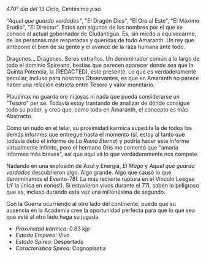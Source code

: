 *470° día del 13 Ciclo, Centésimo piso*

*"Aquel que guarda verdades"*, "El Dragón Dios", "El Oro al Este", "El Máximo Erudio", "El Director". Estos son algunos de los nombres por el que se conoce al actual gobernador de Ciudantigua. Es, sin miedo a equivocarme, de las personas más respetadas y queridas de todo Amaranth. Un rey que antepone el bien de su gente y el avance de la raza humana ante todo.

Dragones... Dragones. Seres extraños. Un denominador común a lo largo de todo el dominio Spireano, bestias que parecen aparecer donde sea que la Quinta Potencia, la [REDACTED], este presente. Lo que es verdaderamente peculiar, incluso para nosotros Observantes, es que en Amaranth no parece haber una relación estricta entre Tesoro y valor monetario.

Plaudinax no guarda oro ni joyas ni nada que pueda considerarse un "Tesoro" per se. Todavía estoy trantando de analizar de dónde consigue todo su poder, y creo que, como todo en Amaranth, el concepto es más Abstracto.

Como un nudo en el telar, su proximidad karmica supedita la de todos los demás informes que entregué hasta el momento (sí, estoy al tanto que todavía debo el informe de *La Riena Eterna*) y podría hacer este informe virtualmente infinito, pero el hermano Oris me comentó que "amaría informes más breves", así que aquí vá lo que verdaderamente nos compete.

Nadando en una explosión de Azul y Energía, *El Mago* y *Aquel que guarda verdades* descubrieron algo. Algo grande.
Algo que causó lo que denominamos el Evento-78I. La más reciente ruptura en el Vínculo Loeges (¡Y la única en eones!). Si estuvieron vivos durante el 77I, saben lo peligroso que es, incluso durando esta vez una millonésima de segundo.

Con la Guerra ocurriendo al otro lado del continente; puede que su ausencia en la Academia cree la oportunidad perfecta para que lo que sea que esté al otro lado haga su jugada.


- *Proximidad kármica*: 0.83 kjp
- *Estado Empíreo:* Vivo
- *Estado Spíreo:* Despertado
- *Característica Spírea:* Cognoplastia